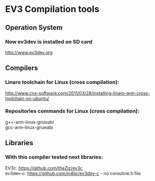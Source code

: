 # **EV3 Compilation tools** #

## Operation System ##

### Now ev3dev is installed on SD card ###
http://www.ev3dev.org

## Compilers ##

### Linaro toolchain for Linux (cross compilation): ###
http://www.cnx-software.com/2011/03/28/installing-linaro-arm-cross-toolchain-on-ubuntu/

### Repositories commands for Linux (cross compilation): ###
g++-arm-linux-gnueabi  
gcc-arm-linux-gnueabi

## Libraries ##

### With this compiler tested next libraries: ###
EV3c:
https://github.com/theZiz/ev3c  
ev3dev-c:
https://github.com/in4lio/ev3dev-c - no coroutine.h file